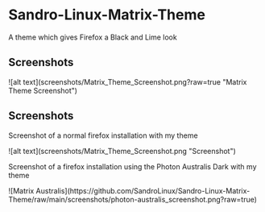 # Sandro-Linux-Matrix-Theme
A theme which gives Firefox a Black and Lime look
<h2>Screenshots</h2>
![alt text](screenshots/Matrix_Theme_Screenshot.png?raw=true "Matrix Theme Screenshot")
<h2>Screenshots</h2>
<p>Screenshot of a normal firefox installation with my theme</p>
![alt text](screenshots/Matrix_Theme_Screenshot.png "Screenshot")
<p>Screenshot of a firefox installation using the Photon Australis Dark with my theme</p>
![Matrix Australis](https://github.com/SandroLinux/Sandro-Linux-Matrix-Theme/raw/main/screenshots/photon-australis_screenshot.png?raw=true)
